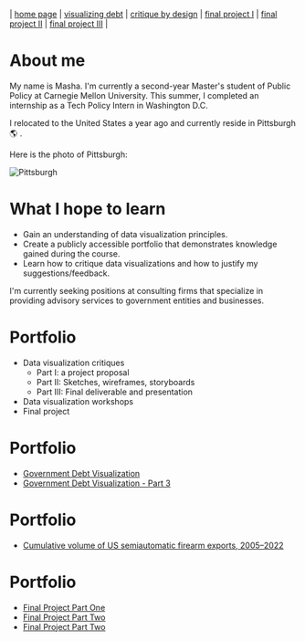 | [home page](https://mashaandreieva.github.io/My-Portfolio/) | [visualizing debt](visualizing-government-debt) | [critique by design](critique-by-design) | [final project I](final-project-part-one) | [final project II](final-project-part-two) | [final project III](final-project-part-three) |

# About me 
 My name is Masha. I'm currently a second-year Master's student of Public Policy at Carnegie Mellon University. This summer, I completed an internship as a Tech Policy Intern in Washington D.C. 
    
 I relocated to the United States a year ago and currently reside in Pittsburgh :earth_americas: . 

 Here is the photo of Pittsburgh:

![Pittsburgh](https://cdn.britannica.com/74/65574-050-B1A02E0C/Downtown-Pittsburgh-Pennsylvania-Fort-Pitt-Bridge-Monongahela.jpg)

# What I hope to learn
+ Gain an understanding of data visualization principles.
+ Create a publicly accessible portfolio that demonstrates knowledge gained during the course.
+ Learn how to critique data visualizations and how to justify my suggestions/feedback.
  
I'm currently seeking positions at consulting firms that specialize in providing advisory services to government entities and businesses.

# Portfolio
  + Data visualization critiques
    * Part I: a project proposal
    * Part II: Sketches, wireframes, storyboards
    * Part III: Final deliverable and presentation
  + Data visualization workshops
  + Final project

# Portfolio
- [Government Debt Visualization](dataviz.md)
- [Government Debt Visualization - Part 3](dataviz3.md)

# Portfolio
- [Cumulative volume of US semiautomatic firearm exports, 2005–2022](critique-by-design.md)

# Portfolio
- [Final Project Part One](final-project-part-one.md)
- [Final Project Part Two](final-project-part-two.md)
- [Final Project Part Two](final-project-part-three.md)
